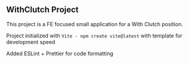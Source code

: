 ## WithClutch Project

This project is a FE focused small application for a With Clutch position.

Project initialized with `Vite - npm create vite@latest` with template for development speed

Added ESLint + Prettier for code formatting
